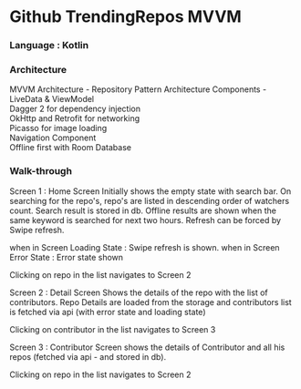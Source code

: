# Github TrendingRepos MVVM

### Language : Kotlin

### Architecture

MVVM Architecture - Repository Pattern
Architecture Components - LiveData & ViewModel  
Dagger 2 for dependency injection  
OkHttp and Retrofit for networking  
Picasso for image loading  
Navigation Component  
Offline first with Room Database  

### Walk-through

Screen 1  : Home Screen
Initially shows the empty state with search bar. On searching for the repo's, repo's are listed in descending order
of watchers count. Search result is stored in db. Offline results are shown when the same keyword is searched for next two hours.
Refresh can be forced by Swipe refresh.

when in Screen Loading State : Swipe refresh is shown.
when in Screen Error State : Error state shown

Clicking on repo in the list navigates to Screen 2

Screen 2 : Detail Screen
Shows the details of the repo with the list of contributors.
Repo Details are loaded from the storage and contributors list is fetched via api (with error state and loading state)

Clicking on contributor in the list navigates to Screen 3
 
Screen 3 : Contributor Screen
shows the details of Contributor and all his repos (fetched via api - and stored in db).  
  
Clicking on repo in the list navigates to Screen 2